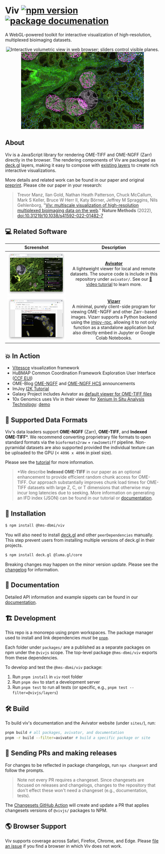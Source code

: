 # Viv [![npm version](https://badge.fury.io/js/%40hms-dbmi%2Fviv.svg)](https://badge.fury.io/js/%40hms-dbmi%2Fviv) [![package documenation](https://img.shields.io/badge/package-documentation-blue)](http://viv.gehlenborglab.org)

A WebGL-powered toolkit for interactive visualization of high-resolution, multiplexed bioimaging datasets.

<p align="center">
<img src="https://github.com/hms-dbmi/viv/raw/main/sites/docs/src/3d-slicing.gif" alt="Interactive volumetric view in web browser; sliders control visible planes." width="400"/> <img src="https://github.com/hms-dbmi/viv/raw/main/sites/docs/src/glomerular-lens.png" alt="Multi-channel rendering of high-resolution microscopy dataset" width="400"/>
</p>

## About

Viv is a JavaScript library for rendering OME-TIFF and OME-NGFF (Zarr) directly in the browser.
The rendering components of Viv are packaged as [deck.gl](https://deck.gl) layers, making it
easy to compose with [existing layers](https://deck.gl/docs/api-reference/layers)
to create rich interactive visualizations.

More details and related work can be found in our paper and original [preprint](https://osf.io/wd2gu/). Please cite our paper in your research:

> Trevor Manz, Ilan Gold, Nathan Heath Patterson, Chuck McCallum, Mark S Keller, Bruce W Herr II, Katy Börner, Jeffrey M Spraggins, Nils Gehlenborg,
> "[Viv: multiscale visualization of high-resolution multiplexed bioimaging data on the web](https://www.nature.com/articles/s41592-022-01482-7)."
> **Nature Methods** (2022), [doi:10.31219/10.1038/s41592-022-01482-7](https://doi.org/10.1038/s41592-022-01482-7)

## 💻 Related Software

| Screenshot   |     Description    |
:-------------------------:|:-------------------------:
<img src="https://github.com/hms-dbmi/viv/raw/main/sites/docs/src/avivator-browser.png" alt="Avivator viewer running in Chrome"/> | [**Avivator**](http://avivator.gehlenborglab.org) <br> A lightweight viewer for local and remote datasets. The source code is include in this repository under `avivator/`. See our [🎥 video tutorial](https://www.youtube.com/watch?v=_GES8BTzyWc) to learn more.
<img src="https://github.com/hms-dbmi/viv/raw/main/sites/docs/src/vizarr-browser.png" alt="Vizarr viewer running in Jupyter Notebook"/> | [**Vizarr**](https://github.com/hms-dbmi/vizarr) <br> A minimal, purely client-side program for viewing OME-NGFF and other Zarr-based images. Vizarr supports a Python backend using the [imjoy-rpc](https://github.com/imjoy-team/imjoy-rpc), allowing it to not only function as a standalone application but also directly embed in Jupyter or Google Colab Notebooks.

## 💥 In Action

- [Vitessce](http://vitessce.io) visualization framework
- HuBMAP Common Coordination Framework Exploration User Interface ([CCF EUI](https://github.com/hubmapconsortium/ccf-ui))
- OME-Blog [OME-NGFF](https://blog.openmicroscopy.org/file-formats/community/2020/11/04/zarr-data/) and
[OME-NGFF HCS](https://blog.openmicroscopy.org/file-formats/community/2020/12/01/zarr-hcs/) announcements
- ImJoy [I2K Tutorial](https://imjoy.io/docs/#/i2k_tutorial?id=open-integration-with-imjoy)
- Galaxy Project includes Avivator as [default viewer for OME-TIFF files](https://docs.galaxyproject.org/en/release_21.05/releases/21.05_announce_user.html#new-datatypes)
- 10x Genomics uses Viv in their viewer for [Xenium In Situ Analysis Technology](https://www.10xgenomics.com/in-situ-technology): [demo](https://xenium.10xgenomics.com/?image=s3/10x.files/xenium/preview/hbreast/experiment.xenium&z=17&cell_f=true&cell_c=groups)

## 💾 Supported Data Formats

Viv's data loaders support **OME-NGFF** (Zarr), **OME-TIFF**, and **Indexed OME-TIFF**\*.
We recommend converting proprietrary file formats to open standard formats via the
`bioformats2raw` + `raw2ometiff` pipeline. Non-pyramidal datasets are also supported 
provided the individual texture can be uploaded to the GPU (< `4096 x 4096` in pixel size).

Please see the [tutorial](./sites/docs/tutorial/README.md) for more information.

> \*We describe **Indexed OME-TIFF** in our paper as an optional enhancement to provide
> efficient random chunk access for OME-TIFF. Our approach substantially improves chunk
> load times for OME-TIFF datasets with large Z, C, or T dimensions that otherwise may 
> incur long latencies due to seeking. More information on generating an IFD index (JSON) can
> be found in our tutorial or [documentation](http://viv.gehlenborglab.org/#data-preparation).

## 💽 Installation

```bash
$ npm install @hms-dbmi/viv
```

You will also need to install [deck.gl](https://deck.gl) and other `peerDependencies` manually.
This step prevent users from installing multiple versions of deck.gl in their projects.

```bash
$ npm install deck.gl @luma.gl/core
```

Breaking changes may happen on the minor version update.
Please see the [changelog](https://github.com/hms-dbmi/viv/blob/main/packages/main/CHANGELOG.md) for information.

## 📖 Documentation

Detailed API information and example sippets can be found in our [documentation](http://viv.gehlenborglab.org).

## 🏗️  Development

This repo is a monorepo using pnpm workspaces. The package manager used to install and link dependencies _must_ be [`pnpm`](https://pnpm.io/).

Each folder under `packages/` are a published as a separate packages on npm under the `@vivjs` scope. The top-level package `@hms-dbmi/viv` exports from these dependencies.

To develop and test the `@hms-dbmi/viv` package:

1. Run `pnpm install` in `viv` root folder
2. Run `pnpm dev` to start a development server
3. Run `pnpm test` to run all tests (or specific, e.g., `pnpm test --filter=@vivjs/layers`)

## 🛠️  Build

To build viv's documentation and the Avivator website (under `sites/`), run:

```sh
pnpm build # all packages, avivator, and documentation
pnpm -r build --filter=avivator # build a specific package or site
```

## 📄 Sending PRs and making releases

For changes to be reflected in package changelogs, run `npx changeset` and follow the prompts.

> Note not every PR requires a changeset. Since changesets are focused on releases and changelogs, changes to the repository that don't effect these won't need a changeset (e.g., documentation, tests).

The [Changesets GitHub Action](https://github.com/changesets/action) will create and update a PR that applies changesets versions of `@vivjs/` packages to NPM.

## 🌎 Browser Support

Viv supports coverage across Safari, Firefox, Chrome, and Edge. Please [file an issue](https://github.com/hms-dbmi/viv/issues/new) if you find a browser in which Viv does not work.
